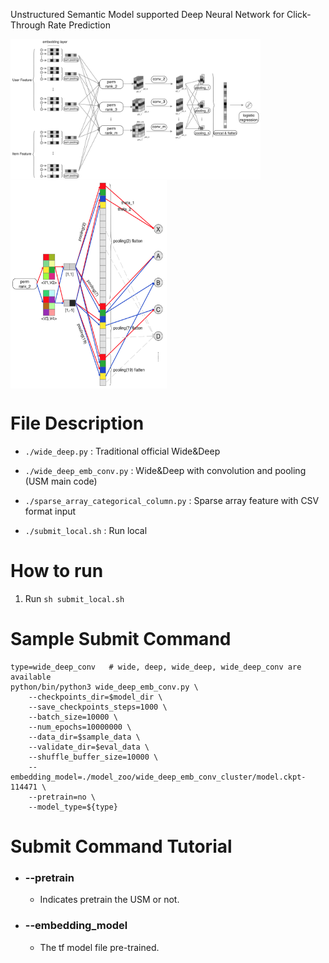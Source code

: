 Unstructured Semantic Model supported Deep Neural Network for Click-Through Rate Prediction

<img src="images/usm.png" width = "400" height = "226" div align=center />
<img src="images/basis_scale.png" width = "250" height = "333" div align=center />

# File Description

* ```./wide_deep.py``` : Traditional official Wide\&Deep 

* ```./wide_deep_emb_conv.py``` : Wide\&Deep with convolution and pooling (USM main code)

* ```./sparse_array_categorical_column.py``` : Sparse array feature with CSV format input

* ```./submit_local.sh``` : Run local

# How to run
1. Run ```sh submit_local.sh```

# Sample Submit Command

```
type=wide_deep_conv   # wide, deep, wide_deep, wide_deep_conv are available
python/bin/python3 wide_deep_emb_conv.py \
    --checkpoints_dir=$model_dir \
    --save_checkpoints_steps=1000 \
    --batch_size=10000 \
    --num_epochs=10000000 \
    --data_dir=$sample_data \
    --validate_dir=$eval_data \
    --shuffle_buffer_size=10000 \
    --embedding_model=./model_zoo/wide_deep_emb_conv_cluster/model.ckpt-114471 \
    --pretrain=no \
    --model_type=${type}
```

# Submit Command Tutorial

* ### --pretrain

    * Indicates pretrain the USM or not.

* ### --embedding_model

    * The tf model file pre-trained. 
    
